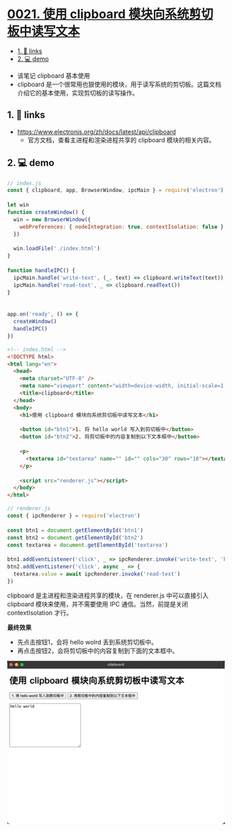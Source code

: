 # [0021. 使用 clipboard 模块向系统剪切板中读写文本](https://github.com/Tdahuyou/electron/tree/main/0021.%20%E4%BD%BF%E7%94%A8%20clipboard%20%E6%A8%A1%E5%9D%97%E5%90%91%E7%B3%BB%E7%BB%9F%E5%89%AA%E5%88%87%E6%9D%BF%E4%B8%AD%E8%AF%BB%E5%86%99%E6%96%87%E6%9C%AC)

<!-- region:toc -->
- [1. 🔗 links](#1--links)
- [2. 💻 demo](#2--demo)
<!-- endregion:toc -->
- 该笔记 clipboard 基本使用
- clipboard 是一个很常用也狠使用的模块，用于读写系统的剪切板。这篇文档介绍它的基本使用，实现剪切板的读写操作。

## 1. 🔗 links

- https://www.electronjs.org/zh/docs/latest/api/clipboard
  - 官方文档，查看主进程和渲染进程共享的 clipboard 模块的相关内容。

## 2. 💻 demo

```js
// index.js
const { clipboard, app, BrowserWindow, ipcMain } = require('electron')

let win
function createWindow() {
  win = new BrowserWindow({
    webPreferences: { nodeIntegration: true, contextIsolation: false },
  })

  win.loadFile('./index.html')
}

function handleIPC() {
  ipcMain.handle('write-text', (_, text) => clipboard.writeText(text))
  ipcMain.handle('read-text', _ => clipboard.readText())
}


app.on('ready', () => {
  createWindow()
  handleIPC()
})
```

```html
<!-- index.html -->
<!DOCTYPE html>
<html lang="en">
  <head>
    <meta charset="UTF-8" />
    <meta name="viewport" content="width=device-width, initial-scale=1.0" />
    <title>clipboard</title>
  </head>
  <body>
    <h1>使用 clipboard 模块向系统剪切板中读写文本</h1>

    <button id="btn1">1. 将 hello world 写入到剪切板中</button>
    <button id="btn2">2. 将剪切板中的内容复制到以下文本框中</button>

    <p>
      <textarea id="textarea" name="" id="" cols="30" rows="10"></textarea>
    </p>

    <script src="renderer.js"></script>
  </body>
</html>
```

```js
// renderer.js
const { ipcRenderer } = require('electron')

const btn1 = document.getElementById('btn1')
const btn2 = document.getElementById('btn2')
const textarea = document.getElementById('textarea')

btn1.addEventListener('click', _ => ipcRenderer.invoke('write-text', 'hello world'))
btn2.addEventListener('click', async _ => {
  textarea.value = await ipcRenderer.invoke('read-text')
})
```

clipboard 是主进程和渲染进程共享的模块，在 renderer.js 中可以直接引入 clipboard 模块来使用，并不需要使用 IPC 通信。当然，前提是关闭 contextIsolation 才行。

**最终效果**

- 先点击按钮1，会将 hello wolrd 丢到系统剪切板中。
- 再点击按钮2，会将剪切板中的内容复制到下面的文本框中。

![](md-imgs/2024-10-07-22-14-23.png)





